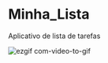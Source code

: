 # Minha_Lista
Aplicativo de lista de tarefas

![ezgif com-video-to-gif](https://j.gifs.com/k8zwq6.gif)
